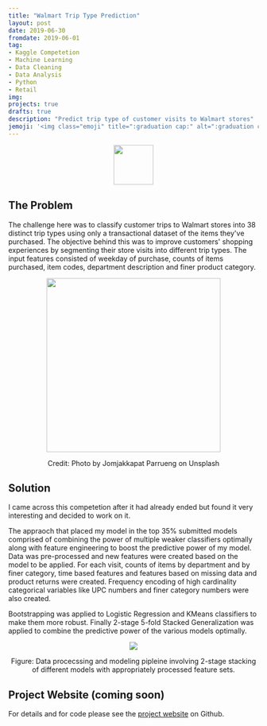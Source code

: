 ```yaml
---
title: "Walmart Trip Type Prediction"
layout: post
date: 2019-06-30
fromdate: 2019-06-01
tag:
- Kaggle Competetion
- Machine Learning
- Data Cleaning
- Data Analysis
- Python
- Retail
img:
projects: true
drafts: true
description: "Predict trip type of customer visits to Walmart stores"
jemoji: '<img class="emoji" title=":graduation cap:" alt=":graduation cap:" src="https://github.githubassets.com/images/icons/emoji/unicode/1f6d2.png?v8" height="20" width="20" align="absmiddle">'
---
```


<div style="text-align:center">
<img src="{{ site.relrefurl }}/Site_Materials/figures/kaggle-logo-transparent-300.png" style="height:80px">
</div>

## <a name="the-problem"></a>The Problem

The challenge here was to classify customer trips to Walmart stores into 38 distinct trip types using only a transactional dataset of the items they've purchased. The objective behind this was to improve customers' shopping experiences by segmenting their store visits into different trip types. The input features consisted of  weekday of purchase, counts of items purchased, item codes, department description and finer product category. 

<div style="text-align:center"><img src="{{ site.relrefurl }}/Site_Materials/figures/jomjakkapat-parrueng-qaUMOLJwb48-unsplash.jpg" style="height:350px">
<p>Credit: Photo by Jomjakkapat Parrueng on Unsplash</p></div>

## <a name="solution"></a>Solution

I came across this competetion after it had already ended but found it very interesting and decided to work on it. 

The appraoch that placed my model in the top 35% submitted models comprised of combining the power of multiple weaker classifiers optimally along with feature engineering to boost the predictive power of my model. Data was pre-processed and new features were created based on the model to be applied. For each visit, counts of items by department and by finer category, time based features and features based on missing data and product returns were created. Frequency encoding of high cardinality categorical variables like UPC numbers and finer category numbers were also created. 

Bootstrapping was applied to Logistic Regression and KMeans classifiers to make them more robust. Finally 2-stage 5-fold Stacked Generalization was applied to combine the predictive power of the various models optimally.

<div style="text-align:center">
<img src="{{ site.relrefurl }}/Site_Materials/figures/walmart-triptype-pipeline-schematic.png" style="">
<p> Figure: Data procecssing and modeling pipleine involving 2-stage stacking of different models with appropriately processed feature sets.</p>
</div>

## <a name="project-website"></a>Project Website (coming soon)
For details and for code please see the <a href="">project website</a> on Github.